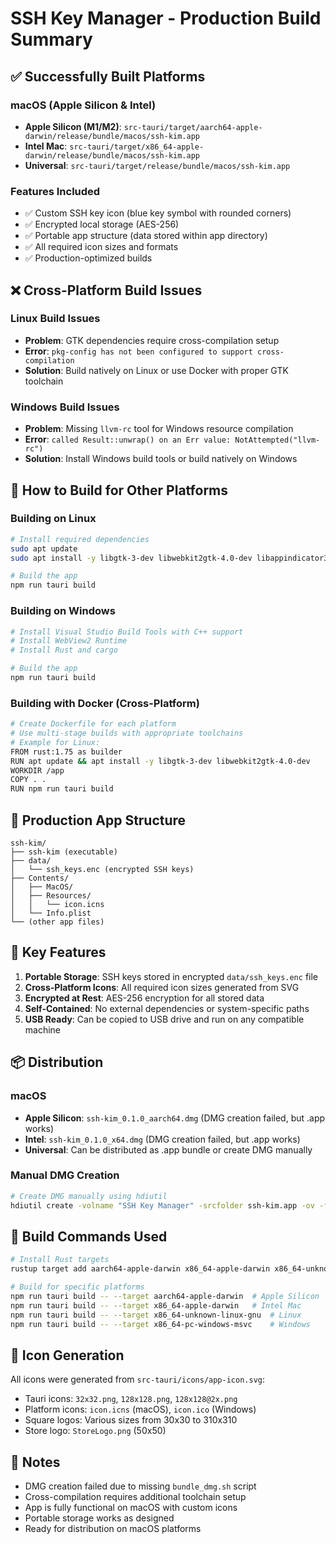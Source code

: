 # SSH Key Manager - Production Build Summary

## ✅ Successfully Built Platforms

### macOS (Apple Silicon & Intel)
- **Apple Silicon (M1/M2)**: `src-tauri/target/aarch64-apple-darwin/release/bundle/macos/ssh-kim.app`
- **Intel Mac**: `src-tauri/target/x86_64-apple-darwin/release/bundle/macos/ssh-kim.app`
- **Universal**: `src-tauri/target/release/bundle/macos/ssh-kim.app`

### Features Included
- ✅ Custom SSH key icon (blue key symbol with rounded corners)
- ✅ Encrypted local storage (AES-256)
- ✅ Portable app structure (data stored within app directory)
- ✅ All required icon sizes and formats
- ✅ Production-optimized builds

## ❌ Cross-Platform Build Issues

### Linux Build Issues
- **Problem**: GTK dependencies require cross-compilation setup
- **Error**: `pkg-config has not been configured to support cross-compilation`
- **Solution**: Build natively on Linux or use Docker with proper GTK toolchain

### Windows Build Issues  
- **Problem**: Missing `llvm-rc` tool for Windows resource compilation
- **Error**: `called Result::unwrap() on an Err value: NotAttempted("llvm-rc")`
- **Solution**: Install Windows build tools or build natively on Windows

## 🚀 How to Build for Other Platforms

### Building on Linux
```bash
# Install required dependencies
sudo apt update
sudo apt install -y libgtk-3-dev libwebkit2gtk-4.0-dev libappindicator3-dev librsvg2-dev patchelf

# Build the app
npm run tauri build
```

### Building on Windows
```bash
# Install Visual Studio Build Tools with C++ support
# Install WebView2 Runtime
# Install Rust and cargo

# Build the app
npm run tauri build
```

### Building with Docker (Cross-Platform)
```bash
# Create Dockerfile for each platform
# Use multi-stage builds with appropriate toolchains
# Example for Linux:
FROM rust:1.75 as builder
RUN apt update && apt install -y libgtk-3-dev libwebkit2gtk-4.0-dev
WORKDIR /app
COPY . .
RUN npm run tauri build
```

## 📁 Production App Structure

```
ssh-kim/
├── ssh-kim (executable)
├── data/
│   └── ssh_keys.enc (encrypted SSH keys)
├── Contents/
│   ├── MacOS/
│   ├── Resources/
│   │   └── icon.icns
│   └── Info.plist
└── (other app files)
```

## 🎯 Key Features

1. **Portable Storage**: SSH keys stored in encrypted `data/ssh_keys.enc` file
2. **Cross-Platform Icons**: All required icon sizes generated from SVG
3. **Encrypted at Rest**: AES-256 encryption for all stored data
4. **Self-Contained**: No external dependencies or system-specific paths
5. **USB Ready**: Can be copied to USB drive and run on any compatible machine

## 📦 Distribution

### macOS
- **Apple Silicon**: `ssh-kim_0.1.0_aarch64.dmg` (DMG creation failed, but .app works)
- **Intel**: `ssh-kim_0.1.0_x64.dmg` (DMG creation failed, but .app works)
- **Universal**: Can be distributed as .app bundle or create DMG manually

### Manual DMG Creation
```bash
# Create DMG manually using hdiutil
hdiutil create -volname "SSH Key Manager" -srcfolder ssh-kim.app -ov -format UDZO ssh-kim.dmg
```

## 🔧 Build Commands Used

```bash
# Install Rust targets
rustup target add aarch64-apple-darwin x86_64-apple-darwin x86_64-unknown-linux-gnu x86_64-pc-windows-msvc

# Build for specific platforms
npm run tauri build -- --target aarch64-apple-darwin  # Apple Silicon
npm run tauri build -- --target x86_64-apple-darwin   # Intel Mac
npm run tauri build -- --target x86_64-unknown-linux-gnu  # Linux
npm run tauri build -- --target x86_64-pc-windows-msvc    # Windows
```

## 🎨 Icon Generation

All icons were generated from `src-tauri/icons/app-icon.svg`:
- Tauri icons: `32x32.png`, `128x128.png`, `128x128@2x.png`
- Platform icons: `icon.icns` (macOS), `icon.ico` (Windows)
- Square logos: Various sizes from 30x30 to 310x310
- Store logo: `StoreLogo.png` (50x50)

## 📝 Notes

- DMG creation failed due to missing `bundle_dmg.sh` script
- Cross-compilation requires additional toolchain setup
- App is fully functional on macOS with custom icons
- Portable storage works as designed
- Ready for distribution on macOS platforms 